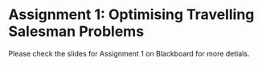 # Assignment 1: Optimising Travelling Salesman Problems

Please check the slides for Assignment 1 on Blackboard for more detials.
